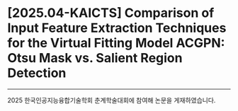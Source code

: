 # [2025.04-KAICTS] Comparison of Input Feature Extraction Techniques for the Virtual Fitting Model ACGPN: Otsu Mask vs. Salient Region Detection

---

2025 한국인공지능융합기술학회 춘계학술대회에 참여해 논문을 게재하였습니다.
